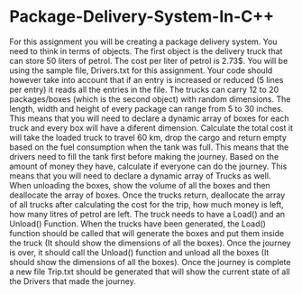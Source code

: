 # Package-Delivery-System-In-C++
For this assignment you will be creating a package delivery system. You need to think in terms of objects. The first object is the delivery truck that can store 50 liters of petrol. The cost per liter of petrol is 2.73$. You will be using the sample file, Drivers.txt for this assignment. Your code should however take into account that if an entry is increased or reduced (5 lines per entry) it reads all the entries in the file. The trucks can carry 12 to 20 packages/boxes (which is the second object) with random dimensions. The length, width and height of every package can range from 5 to 30 inches. This means that you will need to declare a dynamic array of boxes for each truck and every box will have a diferent dimension. Calculate the total cost it will take the loaded truck to travel 60 km, drop the cargo and return empty based on the fuel consumption when the tank was full. This means that the drivers need to fill the tank first before making the journey. Based on the amount of money they have, calculate if everyone can do the journey. This means that you will need to declare a dynamic array of Trucks as well. When unloading the boxes, show the volume of all the boxes and then deallocate the array of boxes. Once the trucks return, deallocate the array of all trucks after calculating the cost for the trip, how much money is left, how many litres of petrol are left. The truck needs to have a Load() and an Unload() Function. When the trucks have been generated, the Load() function should be called that will generate the boxes and put them inside the truck (It should show the dimensions of all the boxes). Once the journey is over, it should call the Unload() function and unload all the boxes (It should show the dimensions of all the boxes). Once the journey is complete a new file Trip.txt should be generated that will show the current state of all the Drivers that made the journey.
